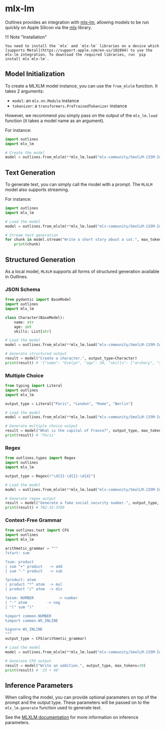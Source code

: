 # mlx-lm

Outlines provides an integration with [mlx-lm](https://github.com/ml-explore/mlx-examples/tree/main/llms), allowing models to be run quickly on Apple Silicon via the [mlx](https://ml-explore.github.io/mlx/build/html/index.html) library.

!!! Note "Installation"

    You need to install the `mlx` and `mlx-lm` libraries on a device which [supports Metal](https://support.apple.com/en-us/102894) to use the mlx-lm integration. To download the required libraries, run `pip install mlx mlx-lm`.

## Model Initialization

To create a MLXLM model instance, you can use the `from_mlxlm` function. It takes 2 arguments:
- `model`: an `mlx.nn.Module` instance
- `tokenizer`: a `transformers.PreTrainedTokenizer` instance

However, we recommend you simply pass on the output of the `mlx_lm.load` function (it takes a model name as an argument).

For instance:

```python
import outlines
import mlx_lm

# Create the model
model = outlines.from_mlxlm(**mlx_lm.load("mlx-community/SmolLM-135M-Instruct-4bit"))
```

## Text Generation

To generate text, you can simply call the model with a prompt. The `MLXLM` model also supports streaming.

For instance:

```python
import outlines
import mlx_lm

# Load the model
model = outlines.from_mlxlm(**mlx_lm.load("mlx-community/SmolLM-135M-Instruct-4bit"))

# Stream text generation
for chunk in model.stream("Write a short story about a cat.", max_tokens=100):
    print(chunk)
```

## Structured Generation

As a local model, `MLXLM` supports all forms of structured generation available in Outlines.

### JSON Schema

```python
from pydantic import BaseModel
import outlines
import mlx_lm

class Character(BaseModel):
    name: str
    age: int
    skills: List[str]

# Load the model
model = outlines.from_mlxlm(**mlx_lm.load("mlx-community/SmolLM-135M-Instruct-4bit"))

# Generate structured output
result = model("Create a character.", output_type=Character)
print(result) # '{"name": "Evelyn", "age": 34, "skills": ["archery", "stealth", "alchemy"]}'
```

### Multiple Choice

```python
from typing import Literal
import outlines
import mlx_lm

output_type = Literal["Paris", "London", "Rome", "Berlin"]

# Load the model
model = outlines.from_mlxlm(**mlx_lm.load("mlx-community/SmolLM-135M-Instruct-4bit"))

# Generate multiple choice output
result = model("What is the capital of France?", output_type, max_tokens=20)
print(result) # 'Paris'
```

### Regex

```python
from outlines.types import Regex
import outlines
import mlx_lm

output_type = Regex(r"\d{3}-\d{2}-\d{4}")

# Load the model
model = outlines.from_mlxlm(**mlx_lm.load("mlx-community/SmolLM-135M-Instruct-4bit"))

# Generate regex output
result = model("Generate a fake social security number.", output_type, max_tokens=20)
print(result) # 782-32-3789
```

### Context-Free Grammar

```python
from outlines.text import CFG
import outlines
import mlx_lm

arithmetic_grammar = """
?start: sum

?sum: product
| sum "+" product   -> add
| sum "-" product   -> sub

?product: atom
| product "*" atom  -> mul
| product "/" atom  -> div

?atom: NUMBER           -> number
| "-" atom         -> neg
| "(" sum ")"

%import common.NUMBER
%import common.WS_INLINE

%ignore WS_INLINE
"""
output_type = CFG(arithmetic_grammar)

# Load the model
model = outlines.from_mlxlm(**mlx_lm.load("mlx-community/SmolLM-135M-Instruct-4bit"))

# Generate CFG output
result = model("Write an addition.", output_type, max_tokens=20)
print(result) # '23 + 48'
```

## Inference Parameters

When calling the model, you can provide optional parameters on top of the prompt and the output type. These parameters will be passed on to the `mlx_lm.generate` function used to generate text.

See the [MLXLM documentation](https://github.com/ml-explore/mlx-lm) for more information on inference parameters.
